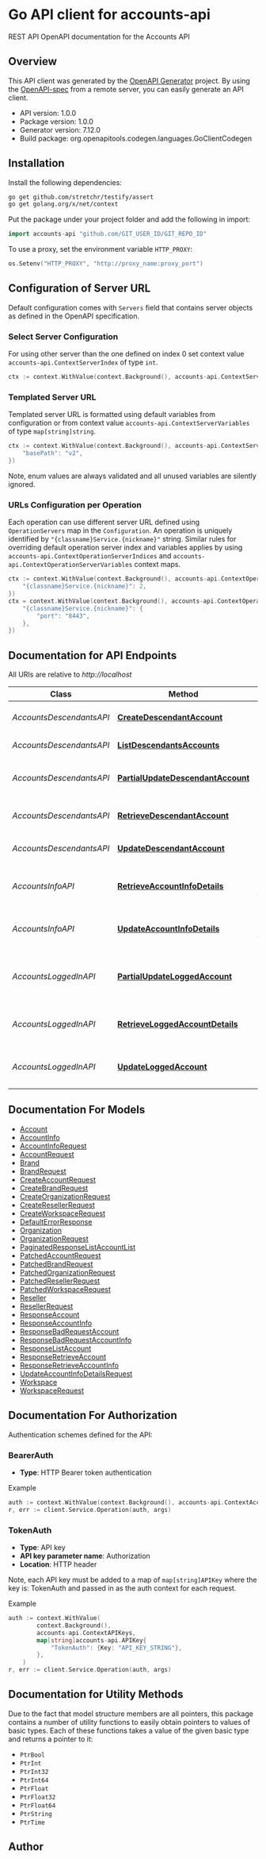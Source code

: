# Go API client for accounts-api

REST API OpenAPI documentation for the Accounts API

## Overview
This API client was generated by the [OpenAPI Generator](https://openapi-generator.tech) project.  By using the [OpenAPI-spec](https://www.openapis.org/) from a remote server, you can easily generate an API client.

- API version: 1.0.0
- Package version: 1.0.0
- Generator version: 7.12.0
- Build package: org.openapitools.codegen.languages.GoClientCodegen

## Installation

Install the following dependencies:

```sh
go get github.com/stretchr/testify/assert
go get golang.org/x/net/context
```

Put the package under your project folder and add the following in import:

```go
import accounts-api "github.com/GIT_USER_ID/GIT_REPO_ID"
```

To use a proxy, set the environment variable `HTTP_PROXY`:

```go
os.Setenv("HTTP_PROXY", "http://proxy_name:proxy_port")
```

## Configuration of Server URL

Default configuration comes with `Servers` field that contains server objects as defined in the OpenAPI specification.

### Select Server Configuration

For using other server than the one defined on index 0 set context value `accounts-api.ContextServerIndex` of type `int`.

```go
ctx := context.WithValue(context.Background(), accounts-api.ContextServerIndex, 1)
```

### Templated Server URL

Templated server URL is formatted using default variables from configuration or from context value `accounts-api.ContextServerVariables` of type `map[string]string`.

```go
ctx := context.WithValue(context.Background(), accounts-api.ContextServerVariables, map[string]string{
	"basePath": "v2",
})
```

Note, enum values are always validated and all unused variables are silently ignored.

### URLs Configuration per Operation

Each operation can use different server URL defined using `OperationServers` map in the `Configuration`.
An operation is uniquely identified by `"{classname}Service.{nickname}"` string.
Similar rules for overriding default operation server index and variables applies by using `accounts-api.ContextOperationServerIndices` and `accounts-api.ContextOperationServerVariables` context maps.

```go
ctx := context.WithValue(context.Background(), accounts-api.ContextOperationServerIndices, map[string]int{
	"{classname}Service.{nickname}": 2,
})
ctx = context.WithValue(context.Background(), accounts-api.ContextOperationServerVariables, map[string]map[string]string{
	"{classname}Service.{nickname}": {
		"port": "8443",
	},
})
```

## Documentation for API Endpoints

All URIs are relative to *http://localhost*

Class | Method | HTTP request | Description
------------ | ------------- | ------------- | -------------
*AccountsDescendantsAPI* | [**CreateDescendantAccount**](docs/AccountsDescendantsAPI.md#createdescendantaccount) | **Post** /account/accounts | Create a new account
*AccountsDescendantsAPI* | [**ListDescendantsAccounts**](docs/AccountsDescendantsAPI.md#listdescendantsaccounts) | **Get** /account/accounts | List accounts
*AccountsDescendantsAPI* | [**PartialUpdateDescendantAccount**](docs/AccountsDescendantsAPI.md#partialupdatedescendantaccount) | **Patch** /account/accounts/{id} | Partially update account details
*AccountsDescendantsAPI* | [**RetrieveDescendantAccount**](docs/AccountsDescendantsAPI.md#retrievedescendantaccount) | **Get** /account/accounts/{id} | Retrieve account details
*AccountsDescendantsAPI* | [**UpdateDescendantAccount**](docs/AccountsDescendantsAPI.md#updatedescendantaccount) | **Put** /account/accounts/{id} | Update account details
*AccountsInfoAPI* | [**RetrieveAccountInfoDetails**](docs/AccountsInfoAPI.md#retrieveaccountinfodetails) | **Get** /account/accounts/{id}/info | Retrieve account information details
*AccountsInfoAPI* | [**UpdateAccountInfoDetails**](docs/AccountsInfoAPI.md#updateaccountinfodetails) | **Put** /account/accounts/{id}/info | Update account information details
*AccountsLoggedInAPI* | [**PartialUpdateLoggedAccount**](docs/AccountsLoggedInAPI.md#partialupdateloggedaccount) | **Patch** /account/account | Partially update logged account details
*AccountsLoggedInAPI* | [**RetrieveLoggedAccountDetails**](docs/AccountsLoggedInAPI.md#retrieveloggedaccountdetails) | **Get** /account/account | Retrieve logged account details
*AccountsLoggedInAPI* | [**UpdateLoggedAccount**](docs/AccountsLoggedInAPI.md#updateloggedaccount) | **Put** /account/account | Update logged account details


## Documentation For Models

 - [Account](docs/Account.md)
 - [AccountInfo](docs/AccountInfo.md)
 - [AccountInfoRequest](docs/AccountInfoRequest.md)
 - [AccountRequest](docs/AccountRequest.md)
 - [Brand](docs/Brand.md)
 - [BrandRequest](docs/BrandRequest.md)
 - [CreateAccountRequest](docs/CreateAccountRequest.md)
 - [CreateBrandRequest](docs/CreateBrandRequest.md)
 - [CreateOrganizationRequest](docs/CreateOrganizationRequest.md)
 - [CreateResellerRequest](docs/CreateResellerRequest.md)
 - [CreateWorkspaceRequest](docs/CreateWorkspaceRequest.md)
 - [DefaultErrorResponse](docs/DefaultErrorResponse.md)
 - [Organization](docs/Organization.md)
 - [OrganizationRequest](docs/OrganizationRequest.md)
 - [PaginatedResponseListAccountList](docs/PaginatedResponseListAccountList.md)
 - [PatchedAccountRequest](docs/PatchedAccountRequest.md)
 - [PatchedBrandRequest](docs/PatchedBrandRequest.md)
 - [PatchedOrganizationRequest](docs/PatchedOrganizationRequest.md)
 - [PatchedResellerRequest](docs/PatchedResellerRequest.md)
 - [PatchedWorkspaceRequest](docs/PatchedWorkspaceRequest.md)
 - [Reseller](docs/Reseller.md)
 - [ResellerRequest](docs/ResellerRequest.md)
 - [ResponseAccount](docs/ResponseAccount.md)
 - [ResponseAccountInfo](docs/ResponseAccountInfo.md)
 - [ResponseBadRequestAccount](docs/ResponseBadRequestAccount.md)
 - [ResponseBadRequestAccountInfo](docs/ResponseBadRequestAccountInfo.md)
 - [ResponseListAccount](docs/ResponseListAccount.md)
 - [ResponseRetrieveAccount](docs/ResponseRetrieveAccount.md)
 - [ResponseRetrieveAccountInfo](docs/ResponseRetrieveAccountInfo.md)
 - [UpdateAccountInfoDetailsRequest](docs/UpdateAccountInfoDetailsRequest.md)
 - [Workspace](docs/Workspace.md)
 - [WorkspaceRequest](docs/WorkspaceRequest.md)


## Documentation For Authorization


Authentication schemes defined for the API:
### BearerAuth

- **Type**: HTTP Bearer token authentication

Example

```go
auth := context.WithValue(context.Background(), accounts-api.ContextAccessToken, "BEARER_TOKEN_STRING")
r, err := client.Service.Operation(auth, args)
```

### TokenAuth

- **Type**: API key
- **API key parameter name**: Authorization
- **Location**: HTTP header

Note, each API key must be added to a map of `map[string]APIKey` where the key is: TokenAuth and passed in as the auth context for each request.

Example

```go
auth := context.WithValue(
		context.Background(),
		accounts-api.ContextAPIKeys,
		map[string]accounts-api.APIKey{
			"TokenAuth": {Key: "API_KEY_STRING"},
		},
	)
r, err := client.Service.Operation(auth, args)
```


## Documentation for Utility Methods

Due to the fact that model structure members are all pointers, this package contains
a number of utility functions to easily obtain pointers to values of basic types.
Each of these functions takes a value of the given basic type and returns a pointer to it:

* `PtrBool`
* `PtrInt`
* `PtrInt32`
* `PtrInt64`
* `PtrFloat`
* `PtrFloat32`
* `PtrFloat64`
* `PtrString`
* `PtrTime`

## Author




